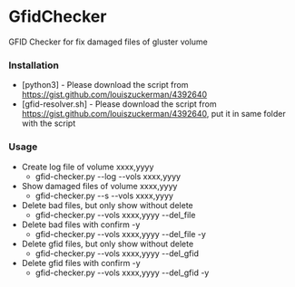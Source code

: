 # GfidChecker
GFID Checker for fix damaged files of gluster volume

### Installation

* [python3] - Please download the script from https://gist.github.com/louiszuckerman/4392640
* [gfid-resolver.sh] - Please download the script from https://gist.github.com/louiszuckerman/4392640, put it in same folder with the script

### Usage

  - Create log file of volume xxxx,yyyy
    - gfid-checker.py --log --vols xxxx,yyyy
  - Show damaged files of volume xxxx,yyyy
    - gfid-checker.py --s --vols xxxx,yyyy
  - Delete bad files, but only show without delete
    - gfid-checker.py --vols xxxx,yyyy --del_file
  - Delete bad files with confirm -y
    - gfid-checker.py --vols xxxx,yyyy --del_file -y
  - Delete gfid files, but only show without delete
    - gfid-checker.py --vols xxxx,yyyy --del_gfid
  - Delete gfid files with confirm -y
    - gfid-checker.py --vols xxxx,yyyy --del_gfid -y
